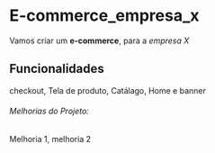 # E-commerce_empresa_x
 Vamos criar um **e-commerce**, para a *empresa X* 
 ## Funcionalidades
  checkout, Tela de produto, Catálago, Home e banner

  ###### Melhorias do Projeto: 
  Melhoria 1, melhoria 2